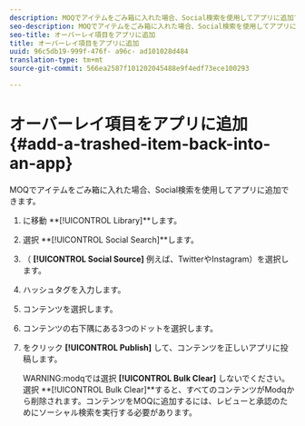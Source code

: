 ```yaml
---
description: MOQでアイテムをごみ箱に入れた場合、Social検索を使用してアプリに追加できます。
seo-description: MOQでアイテムをごみ箱に入れた場合、Social検索を使用してアプリに追加できます。
seo-title: オーバーレイ項目をアプリに追加
title: オーバーレイ項目をアプリに追加
uuid: 96c5db19-999f-476f- a96c- ad101028d484
translation-type: tm+mt
source-git-commit: 566ea2587f101202045488e9f4edf73ece100293

---
```



# オーバーレイ項目をアプリに追加{#add-a-trashed-item-back-into-an-app}

MOQでアイテムをごみ箱に入れた場合、Social検索を使用してアプリに追加できます。

1. に移動 **[!UICONTROL Library]**します。
1. 選択 **[!UICONTROL Social Search]**します。
1. （ **[!UICONTROL Social Source]** 例えば、TwitterやInstagram）を選択します。
1. ハッシュタグを入力します。
1. コンテンツを選択します。
1. コンテンツの右下隅にある3つのドットを選択します。
1. をクリック **[!UICONTROL Publish]** して、コンテンツを正しいアプリに投稿します。

   WARNING:modqでは選択 **[!UICONTROL Bulk Clear]** しないでください。選択 **[!UICONTROL Bulk Clear]**すると、すべてのコンテンツがModqから削除されます。コンテンツをMOQに追加するには、レビューと承認のためにソーシャル検索を実行する必要があります。
